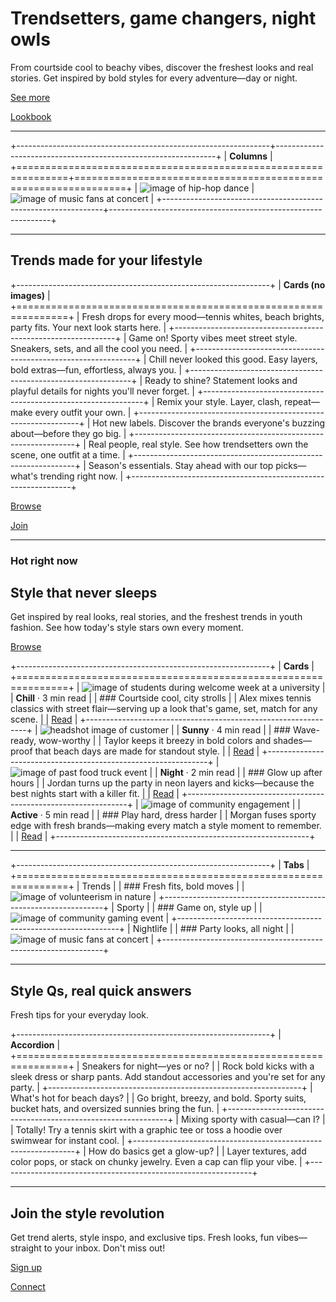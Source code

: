 # Trendsetters, game changers, night owls

From courtside cool to beachy vibes, discover the freshest looks and real stories. Get inspired by bold styles for every adventure—day or night.

[See more](/fashion-insights)

[Lookbook](/fashion-trends-of-the-season)

---

+---------------------------------------------------------------+---------------------------------------------------------------+
| **Columns**                                                                                                                   |
+===============================================================+===============================================================+
| ![image of hip-hop dance](https://cdn.prod.website-files.com/image-generation-assets/793c17eb-ae3c-458b-b8fa-a189b0052bc6.avif) | ![image of music fans at concert](https://cdn.prod.website-files.com/image-generation-assets/f55b6d62-bc1d-4700-8258-318e659fa50c.avif) |
+---------------------------------------------------------------+---------------------------------------------------------------+

---

## Trends made for your lifestyle

+---------------------------------------------------------------+
| **Cards (no images)**                                         |
+===============================================================+
| Fresh drops for every mood—tennis whites, beach brights, party fits. Your next look starts here. |
+---------------------------------------------------------------+
| Game on! Sporty vibes meet street style. Sneakers, sets, and all the cool you need. |
+---------------------------------------------------------------+
| Chill never looked this good. Easy layers, bold extras—fun, effortless, always you. |
+---------------------------------------------------------------+
| Ready to shine? Statement looks and playful details for nights you'll never forget. |
+---------------------------------------------------------------+
| Remix your style. Layer, clash, repeat—make every outfit your own. |
+---------------------------------------------------------------+
| Hot new labels. Discover the brands everyone's buzzing about—before they go big. |
+---------------------------------------------------------------+
| Real people, real style. See how trendsetters own the scene, one outfit at a time. |
+---------------------------------------------------------------+
| Season's essentials. Stay ahead with our top picks—what's trending right now. |
+---------------------------------------------------------------+

[Browse](/fashion-insights)

[Join](/fashion-trends-of-the-season)

---

### Hot right now

## Style that never sleeps

Get inspired by real looks, real stories, and the freshest trends in youth fashion. See how today's style stars own every moment.

[Browse](/fashion-insights)

+---------------------------------------------------------------+
| **Cards**                                                     |
+===============================================================+
| ![image of students during welcome week at a university](https://cdn.prod.website-files.com/685659f2651d1abee4832887/68565a6c53e53dcd1effd2b6_7101dd4d-174a-4d00-82a1-383912b95bdb.avif) |
| **Chill** · 3 min read                                        |
| ### Courtside cool, city strolls                              |
| Alex mixes tennis classics with street flair—serving up a look that's game, set, match for any scene. |
| [Read](/fashion-insights)                                     |
+---------------------------------------------------------------+
| ![headshot image of customer](https://cdn.prod.website-files.com/685659f2651d1abee4832887/68565a6c90d15f06db8c3063_05222b1a-c1f8-4466-a89e-8372f97aecc0.avif) |
| **Sunny** · 4 min read                                        |
| ### Wave-ready, wow-worthy                                    |
| Taylor keeps it breezy in bold colors and shades—proof that beach days are made for standout style. |
| [Read](/fashion-trends-of-the-season)                         |
+---------------------------------------------------------------+
| ![image of past food truck event](https://cdn.prod.website-files.com/685659f2651d1abee4832887/68565a6cd421d169780374bf_9ad18339-65d0-40a9-9bff-7b374acace0a.avif) |
| **Night** · 2 min read                                        |
| ### Glow up after hours                                       |
| Jordan turns up the party in neon layers and kicks—because the best nights start with a killer fit. |
| [Read](/fashion-trends-young-adults-casual-sport)             |
+---------------------------------------------------------------+
| ![image of community engagement](https://cdn.prod.website-files.com/685659f2651d1abee4832887/68565a6c58786282145eff60_deca1497-b229-4572-bcdf-56566120eec4.avif) |
| **Active** · 5 min read                                       |
| ### Play hard, dress harder                                   |
| Morgan fuses sporty edge with fresh brands—making every match a style moment to remember. |
| [Read](/fashion-insights)                                     |
+---------------------------------------------------------------+

---

+---------------------------------------------------------------+
| **Tabs**                                                      |
+===============================================================+
| Trends                                                        |
| ### Fresh fits, bold moves                                    |
| ![image of volunteerism in nature](https://cdn.prod.website-files.com/image-generation-assets/5db1565e-357f-43eb-93a8-3692f45b38d5.avif) |
+---------------------------------------------------------------+
| Sporty                                                        |
| ### Game on, style up                                         |
| ![image of community gaming event](https://cdn.prod.website-files.com/image-generation-assets/e198cd7a-a7bd-4756-ab20-d81853a5b03f.avif) |
+---------------------------------------------------------------+
| Nightlife                                                     |
| ### Party looks, all night                                    |
| ![image of music fans at concert](https://cdn.prod.website-files.com/image-generation-assets/f55b6d62-bc1d-4700-8258-318e659fa50c.avif) |
+---------------------------------------------------------------+

---

## Style Qs, real quick answers

Fresh tips for your everyday look.

+---------------------------------------------------------------+
| **Accordion**                                                 |
+===============================================================+
| Sneakers for night—yes or no?                                 |
| Rock bold kicks with a sleek dress or sharp pants. Add standout accessories and you're set for any party. |
+---------------------------------------------------------------+
| What's hot for beach days?                                    |
| Go bright, breezy, and bold. Sporty suits, bucket hats, and oversized sunnies bring the fun. |
+---------------------------------------------------------------+
| Mixing sporty with casual—can I?                              |
| Totally! Try a tennis skirt with a graphic tee or toss a hoodie over swimwear for instant cool. |
+---------------------------------------------------------------+
| How do basics get a glow-up?                                  |
| Layer textures, add color pops, or stack on chunky jewelry. Even a cap can flip your vibe. |
+---------------------------------------------------------------+

---

## Join the style revolution

Get trend alerts, style inspo, and exclusive tips. Fresh looks, fun vibes—straight to your inbox. Don't miss out!

[Sign up](/fashion-insights)

[Connect](/fashion-trends-of-the-season)
